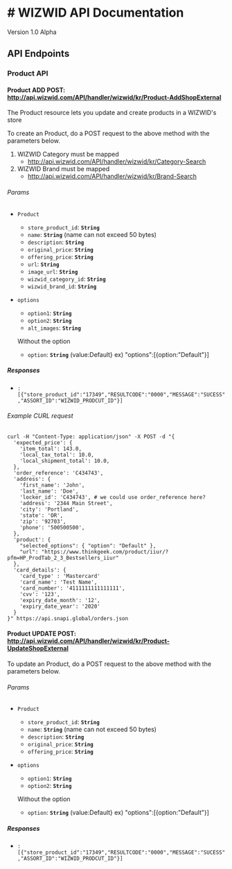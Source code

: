 # # WIZWID API Documentation


Version 1.0 Alpha

## API Endpoints

### **Product API**

####  Product ADD POST: http://api.wizwid.com/API/handler/wizwid/kr/Product-AddShopExternal

The Product resource lets you update and create products in a WIZWID's store


To create an Product, do a POST request to the above method with the parameters below.

1. WIZWID Category must be mapped
   - http://api.wizwid.com/API/handler/wizwid/kr/Category-Search
2. WIZWID Brand must be mapped
   -  http://api.wizwid.com/API/handler/wizwid/kr/Brand-Search
   
###### Params

- `Product` 
  - `store_product_id`: **`String`**
  - `name`: **`String`**  (name can not exceed 50 bytes)
  - `description`: **`String`**  
  - `original_price`: **`String`**  
  - `offering_price`: **`String`**
  - `url`: **`String`**
  - `image_url`: **`String`**
  - `wizwid_category_id`: **`String`**
  - `wizwid_brand_id`: **`String`**
  
- `options`   
  - `option1`: **`String`**
  - `option2`: **`String`**
  - `alt_images`: **`String`**
  
  Without the option 
   - `option`: **`String`** (value:Default} ex)  "options":[{option:"Default"}]	
  
##### Responses

- `:[{"store_product_id":"17349","RESULTCODE":"0000","MESSAGE":"SUCESS","ASSORT_ID":"WIZWID_PRODCUT_ID"}]`   
    
###### Example CURL request

```
curl -H "Content-Type: application/json" -X POST -d "{ 
  'expected_price': {
    'item_total': 143.0,
    'local_tax_total': 10.0,
    'local_shipment_total': 10.0,
  },
  'order_reference': 'C434743',
  'address': {
    'first_name': 'John',
    'last_name': 'Doe',
    'locker_id': 'C434743', # we could use order_reference here?
    'address': '2344 Main Street',
    'city': 'Portland',
    'state': 'OR',
    'zip': '92703',
    'phone': '500500500',
  },
  'product': {
    "selected_options": { "option": "Default" },
    "url": "https://www.thinkgeek.com/product/iiur/?pfm=HP_ProdTab_2_3_Bestsellers_iiur"
  },
  'card_details': {
    'card_type' : 'Mastercard'
    'card_name': 'Test Name',
    'card_number': '4111111111111111',
    'cvv': '123',
    'expiry_date_month': '12',
    'expiry_date_year': '2020'
  }
}" https://api.snapi.global/orders.json
```    


####  Product UPDATE POST: http://api.wizwid.com/API/handler/wizwid/kr/Product-UpdateShopExternal

To update an Product, do a POST request to the above method with the parameters below.

###### Params

- `Product` 
  - `store_product_id`: **`String`**
  - `name`: **`String`**  (name can not exceed 50 bytes)
  - `description`: **`String`**  
  - `original_price`: **`String`**  
  - `offering_price`: **`String`**
  
  
- `options`   
  - `option1`: **`String`**
  - `option2`: **`String`**
  
  Without the option 
   - `option`: **`String`** (value:Default} ex)  "options":[{option:"Default"}]	
   
##### Responses

- `:[{"store_product_id":"17349","RESULTCODE":"0000","MESSAGE":"SUCESS","ASSORT_ID":"WIZWID_PRODCUT_ID"}]`   